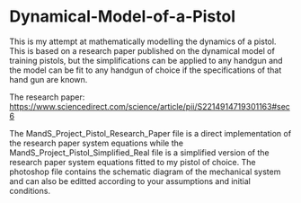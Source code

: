 # Dynamical-Model-of-a-Pistol
This is my attempt at mathematically modelling the dynamics of a pistol. This is based on a research paper published on the dynamical model of training pistols, but the simplifications can be applied to any handgun and the model can be fit to any handgun of choice if the specifications of that hand gun are known.

The research paper: https://www.sciencedirect.com/science/article/pii/S2214914719301163#sec6

The MandS_Project_Pistol_Research_Paper file is a direct implementation of the research paper system equations while the MandS_Project_Pistol_Simplified_Real file is a simplified version of the research paper system equations fitted to my pistol of choice.
The photoshop file contains the schematic diagram of the mechanical system and can also be editted according to your assumptions and initial conditions.
